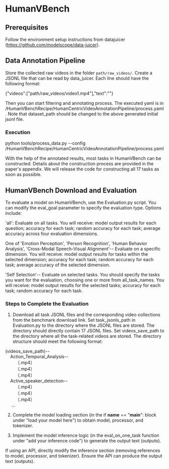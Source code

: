 # HumanVBench

## Prerequisites
Follow the environment setup instructions from datajuicer (https://github.com/modelscope/data-juicer).  

## Data Annotation Pipeline
Store the collected raw videos in the folder `path/raw_videos/`. Create a JSONL file that can be read by data_juicer. Each line should have the following format:  

{"videos":["path/raw_videos/video1.mp4"],"text":""}

Then you can start filtering and annotating process. The executed yaml is in /HumanVBenchRecipe/HumanCentricVideoAnnotationPipeline/process.yaml. Note that dataset_path should be changed to the above generated initial jsonl file.

### Execution
python tools/process_data.py --config /HumanVBenchRecipe/HumanCentricVideoAnnotationPipeline/process.yaml


With the help of the annotated results, most tasks in HumanVBench can be constructed. Details about the construction process are provided in the paper's appendix. We will release the code for constructing all 17 tasks as soon as possible.


## HumanVBench Download and Evaluation
To evaluate a model on HumanVBench, use the Evaluation.py script. You can modify the eval_goal parameter to specify the evaluation type. Options include:

'all': Evaluate on all tasks. You will receive: model output results for each question; accuracy for each task; random accuracy for each task; average accuracy across four evaluation dimensions.

One of 'Emotion Perception', 'Person Recognition', 'Human Behavior Analysis', 'Cross-Modal Speech-Visual Alignment'-- Evaluate on a specific dimension. You will receive: model output results for tasks within the selected dimension; accuracy for each task; random accuracy for each task; average accuracy of the selected dimension.

'Self Selection'-- Evaluate on selected tasks. You should specify the tasks you want for the evaluation, choosing one or more from all_task_names. You will receive: model output results for the selected tasks; accuracy for each task; random accuracy for each task.


### Steps to Complete the Evaluation
1. Download all task JSONL files and the corresponding video collections from the benchmark download link. Set task_jsonls_path in Evaluation.py to the directory where the JSONL files are stored. The directory should directly contain 17 JSONL files. Set videos_save_path to the directory where all the task-related videos are stored. The directory structure should meet the following format:

(videos_save_path)--  
&nbsp;&nbsp;&nbsp;&nbsp;Action_Temporal_Analysis--  
&nbsp;&nbsp;&nbsp;&nbsp;&nbsp;&nbsp;&nbsp;&nbsp;（.mp4）  
&nbsp;&nbsp;&nbsp;&nbsp;&nbsp;&nbsp;&nbsp;&nbsp;（.mp4）  
&nbsp;&nbsp;&nbsp;&nbsp;&nbsp;&nbsp;&nbsp;&nbsp;（.mp4）  
&nbsp;&nbsp;&nbsp;&nbsp;Active_speaker_detection--  
&nbsp;&nbsp;&nbsp;&nbsp;&nbsp;&nbsp;&nbsp;&nbsp;（.mp4）  
&nbsp;&nbsp;&nbsp;&nbsp;&nbsp;&nbsp;&nbsp;&nbsp;（.mp4）  
&nbsp;&nbsp;&nbsp;&nbsp;&nbsp;&nbsp;&nbsp;&nbsp;（.mp4）  
&nbsp;&nbsp;&nbsp;&nbsp; ...  

2. Complete the model loading section (in the if __name__ == "__main__": block under "load your model here") to obtain model, processor, and tokenizer.

3. Implement the model inference logic (in the eval_on_one_task function under "add your inference code") to generate the output text (outputs).

If using an API, directly modify the inference section (removing references to model, processor, and tokenizer). Ensure the API can produce the output text (outputs).
